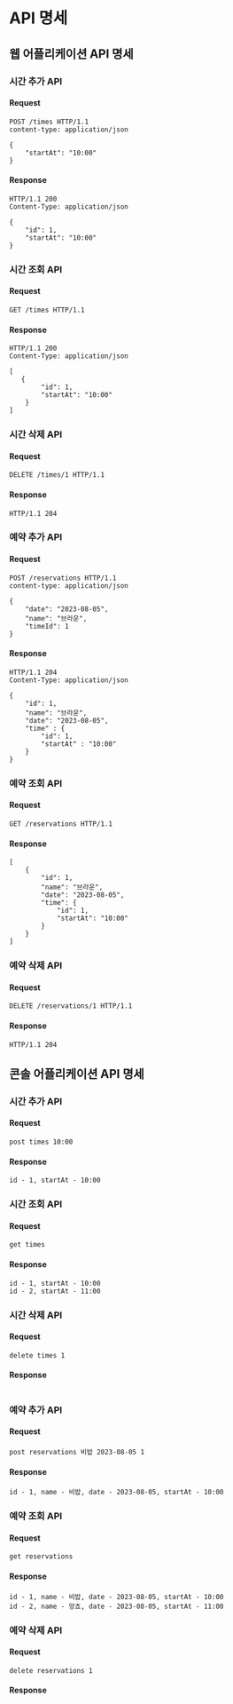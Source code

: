 # API 명세

## 웹 어플리케이션 API 명세

### 시간 추가 API

#### Request

```http request
POST /times HTTP/1.1
content-type: application/json

{
    "startAt": "10:00"
}
```

#### Response

```http request
HTTP/1.1 200
Content-Type: application/json

{
    "id": 1,
    "startAt": "10:00"
}
```

### 시간 조회 API

#### Request

```http request
GET /times HTTP/1.1
```

#### Response

```http request
HTTP/1.1 200
Content-Type: application/json

[
   {
        "id": 1,
        "startAt": "10:00"
    }
]
```

### 시간 삭제 API

#### Request

```http request
DELETE /times/1 HTTP/1.1
```

#### Response

```http request
HTTP/1.1 204
```

### 예약 추가 API

#### Request

```http request
POST /reservations HTTP/1.1
content-type: application/json

{
    "date": "2023-08-05",
    "name": "브라운",
    "timeId": 1
}
```

#### Response

```http request
HTTP/1.1 204
Content-Type: application/json

{
    "id": 1,
    "name": "브라운",
    "date": "2023-08-05",
    "time" : {
        "id": 1,
        "startAt" : "10:00"
    }
}
```

### 예약 조회 API

#### Request

```http request
GET /reservations HTTP/1.1
```

#### Response

```http request
[
    {
        "id": 1,
        "name": "브라운",
        "date": "2023-08-05",
        "time": {
            "id": 1,
            "startAt": "10:00"
        }
    }
]
```

### 예약 삭제 API

#### Request

```http request
DELETE /reservations/1 HTTP/1.1
```

#### Response

```http request
HTTP/1.1 204
```

## 콘솔 어플리케이션 API 명세

### 시간 추가 API

#### Request

```text
post times 10:00
```

#### Response

```text
id - 1, startAt - 10:00
```

### 시간 조회 API

#### Request

```text
get times 
```

#### Response

```text
id - 1, startAt - 10:00
id - 2, startAt - 11:00
```

### 시간 삭제 API

#### Request

```text
delete times 1
```

#### Response

```text
```

### 예약 추가 API

#### Request

```text
post reservations 비밥 2023-08-05 1
```

#### Response

```text
id - 1, name - 비밥, date - 2023-08-05, startAt - 10:00
```

### 예약 조회 API

#### Request

```text
get reservations
```

#### Response

```text
id - 1, name - 비밥, date - 2023-08-05, startAt - 10:00
id - 2, name - 망쵸, date - 2023-08-05, startAt - 11:00
```

### 예약 삭제 API

#### Request

```text
delete reservations 1
```

#### Response

```text
```
